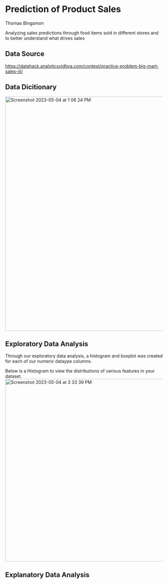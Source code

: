 # Prediction of Product Sales
Thomas Bingamon

Analyzing sales predictions through food items sold in different stores and to better understand what drives sales

## Data Source

https://datahack.analyticsvidhya.com/contest/practice-problem-big-mart-sales-iii/

## Data Dicitionary

<img width="748" alt="Screenshot 2023-05-04 at 1 06 24 PM" src="https://user-images.githubusercontent.com/127987424/236341715-63525185-5509-4c69-9139-a73ce09732f8.png">

## Exploratory Data Analysis

Through our exploratory data analysis, a histogram and boxplot was created for each of our numeric dataype columns.

Below is a Histogram to view the distributions of various features in your dataset.
<img width="583" alt="Screenshot 2023-05-04 at 3 33 39 PM" src="https://user-images.githubusercontent.com/127987424/236343773-269960f6-9ff2-42be-bb70-4b22257c2b42.png">





## Explanatory Data Analysis
